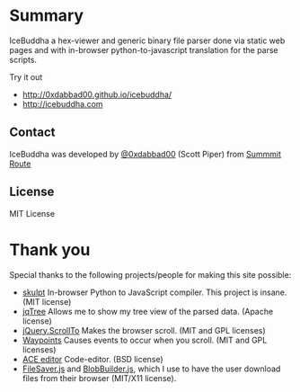 Summary
=======
IceBuddha a hex-viewer and generic binary file parser done via static web pages and with in-browser python-to-javascript translation for the parse scripts.

Try it out
- http://0xdabbad00.github.io/icebuddha/
- http://icebuddha.com

Contact
-------
IceBuddha was developed by [@0xdabbad00](https://twitter.com/0xdabbad00) (Scott Piper) from [Summmit Route](https://SummitRoute.com)

License
-------
MIT License


Thank you
=========
Special thanks to the following projects/people for making this site possible:
- [skulpt](http://www.skulpt.org/) In-browser Python to JavaScript compiler.  This project is insane. (MIT license)
- [jqTree](http://mbraak.github.io/jqTree/)  Allows me to show my tree view of the parsed data. (Apache license)
- [jQuery.ScrollTo](http://flesler.blogspot.com/2007/10/jqueryscrollto.html) Makes the browser scroll. (MIT and GPL licenses)
- [Waypoints](http://imakewebthings.com/jquery-waypoints/) Causes events to occur when you scroll.  (MIT and GPL licenses)
- [ACE editor](http://ace.c9.io/#nav=about) Code-editor. (BSD license)
- [FileSaver.js](https://github.com/eligrey/FileSaver.js) and [BlobBuilder.js](https://github.com/eligrey/BlobBuilder.js), which I use to have the user download files from their browser (MIT/X11 license).
